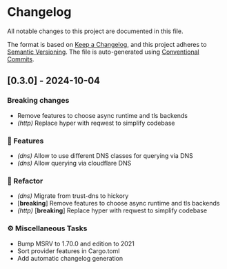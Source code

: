# Changelog

All notable changes to this project are documented in this file.

The format is based on [Keep a Changelog], and this project adheres to
[Semantic Versioning]. The file is auto-generated using [Conventional Commits].

[keep a changelog]: https://keepachangelog.com/en/1.0.0/
[semantic versioning]: https://semver.org/spec/v2.0.0.html
[conventional commits]: https://www.conventionalcommits.org/en/v1.0.0/

## [0.3.0] - 2024-10-04
### Breaking changes
 - Remove features to choose async runtime and tls backends
 - *(http)* Replace hyper with reqwest to simplify codebase


### 🚀 Features

- *(dns)* Allow to use different DNS classes for querying via DNS
- *(dns)* Allow querying via cloudflare DNS

### 🚜 Refactor

- *(dns)* Migrate from trust-dns to hickory
- [**breaking**] Remove features to choose async runtime and tls backends
- *(http)* [**breaking**] Replace hyper with reqwest to simplify codebase

### ⚙️ Miscellaneous Tasks

- Bump MSRV to 1.70.0 and edition to 2021
- Sort provider features in Cargo.toml
- Add automatic changelog generation


<!-- generated by git-cliff -->
